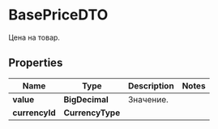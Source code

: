 

# BasePriceDTO

Цена на товар.

## Properties

Name | Type | Description | Notes
------------ | ------------- | ------------- | -------------
**value** | **BigDecimal** | Значение. | 
**currencyId** | **CurrencyType** |  | 



